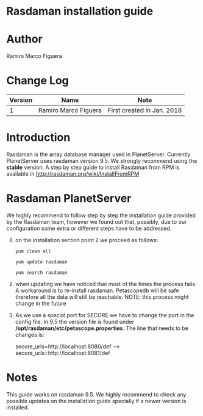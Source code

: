 # Rasdaman installation guide

# Author
Ramiro Marco Figuera

# Change Log

|Version|Name|Note|
|---|---|---|
|1|Ramiro Marco Figuera|First created in Jan. 2018|

# Introduction

Rasdaman is the array database manager used in PlanetServer. Currently PlanetServer uses rasdaman version 9.5. We strongly recommend using the **stable** version. A step by step guide to install Rasdaman from RPM is available in http://rasdaman.org/wiki/InstallFromRPM

# Rasdaman PlanetServer

We highly recommend to follow step by step the installation guide provided by the Rasdaman team, however we found out that, possibly, due to our configuration some extra or different steps have to be addressed.

1. on the installation section point 2 we proceed as follows:

   `yum clean all`

   `yum update rasdaman`

   `yum search rasdaman`

2. when updating we have noticed that most of the times the process fails. A workaround is to re-install rasdaman. Petascopedb will be safe therefore all the data will still be reachable. NOTE: this process might change in the future

3. As we use a special port for SECORE we have to change the port in the config file. In 9.5 the version file is found under **/opt/rasdaman/etc/petascope.properties**. The line that needs to be changes is:

   secore_urls=http://localhost:8080/def --> secore_urls=http://localhost:8081/def

# Notes

This guide works on rasdaman 9.5. We highly recommend to check any possible updates on the installation guide specially if a newer version is installed.
